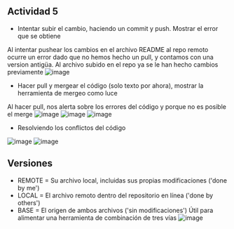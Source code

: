 ## Actividad 5

* Intentar subir el cambio, haciendo un commit y push. Mostrar el error que se obtiene

Al intentar pushear los cambios en el archivo README al repo remoto ocurre un error dado que no hemos hecho un pull, y contamos con una version antigüa. Al archivo subido 
en el repo ya se le han hecho cambios previamente
![image](https://user-images.githubusercontent.com/37404924/129507954-83c2e471-b0d4-46f4-b252-29c49741130e.png)

* Hacer pull y mergear el código (solo texto por ahora), mostrar la herramienta de mergeo como luce

Al hacer pull, nos alerta sobre los errores del código y porque no es posible el merge
![image](https://user-images.githubusercontent.com/37404924/129508494-644dec91-a21c-4916-b923-3b081debc5e6.png)
![image](https://user-images.githubusercontent.com/37404924/129508532-4689a832-be01-47ed-87da-d25fd5515483.png)
![image](https://user-images.githubusercontent.com/37404924/129508561-d7e6096a-b174-4c41-9dd7-fe382c5b3a2b.png)

* Resolviendo los conflictos del código

![image](https://user-images.githubusercontent.com/37404924/129508597-8a1e0bf1-be5f-424f-a944-47a0c2fe89fa.png)
![image](https://user-images.githubusercontent.com/37404924/129508942-e43c3b75-8965-4e0e-aefa-64475044c278.png)

## Versiones

* REMOTE = Su archivo local, incluidas sus propias modificaciones ('done by me')
* LOCAL = El archivo remoto dentro del repositorio en línea ('done by others')
* BASE = El origen de ambos archivos ('sin modificaciones') Útil para alimentar una herramienta de combinación de tres vías
![image](https://user-images.githubusercontent.com/37404924/129509858-c4e56f5b-16b6-4849-a6cc-37b03b491e45.png)

